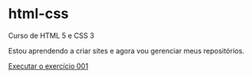 # html-css
 Curso de HTML 5 e CSS 3

 Estou aprendendo a criar sites e agora vou gerenciar meus repositórios.

 <a href="https://dfadomingos.github.io/html-css/modulo%201/Exercicios/ex001/index.html">Executar o exercício 001 </a>
